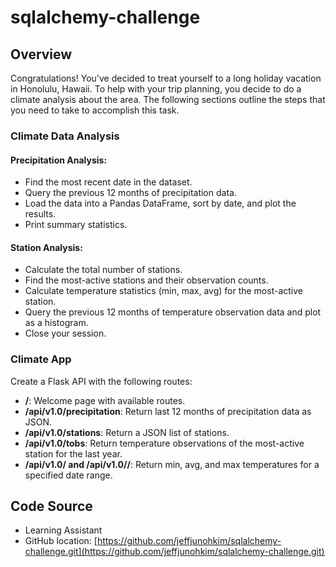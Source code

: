 # sqlalchemy-challenge

## Overview
Congratulations! You've decided to treat yourself to a long holiday vacation in Honolulu, Hawaii. To help with your trip planning, you decide to do a climate analysis about the area. The following sections outline the steps that you need to take to accomplish this task.

### Climate Data Analysis
#### Precipitation Analysis:
- Find the most recent date in the dataset.
- Query the previous 12 months of precipitation data.
- Load the data into a Pandas DataFrame, sort by date, and plot the results.
- Print summary statistics.

#### Station Analysis:
- Calculate the total number of stations.
- Find the most-active stations and their observation counts.
- Calculate temperature statistics (min, max, avg) for the most-active station.
- Query the previous 12 months of temperature observation data and plot as a histogram.
- Close your session.

### Climate App
Create a Flask API with the following routes:

- **/**: Welcome page with available routes.
- **/api/v1.0/precipitation**: Return last 12 months of precipitation data as JSON.
- **/api/v1.0/stations**: Return a JSON list of stations.
- **/api/v1.0/tobs**: Return temperature observations of the most-active station for the last year.
- **/api/v1.0/<start> and /api/v1.0/<start>/<end>**: Return min, avg, and max temperatures for a specified date range.

## Code Source
- Learning Assistant
- GitHub location: [https://github.com/jeffjunohkim/sqlalchemy-challenge.git](https://github.com/jeffjunohkim/sqlalchemy-challenge.git)
